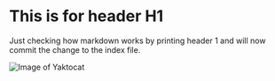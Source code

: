 # This is for header H1
Just checking how markdown works by printing header 1 and will now commit the change to the index file. 

![Image of Yaktocat](https://octodex.github.com/images/yaktocat.png)
